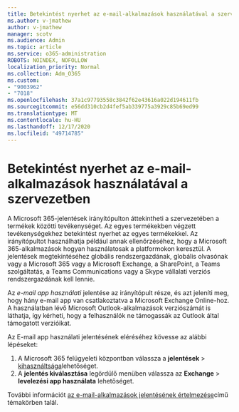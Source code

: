 ```yaml
---
title: Betekintést nyerhet az e-mail-alkalmazások használatával a szervezetben
ms.author: v-jmathew
author: v-jmathew
manager: scotv
ms.audience: Admin
ms.topic: article
ms.service: o365-administration
ROBOTS: NOINDEX, NOFOLLOW
localization_priority: Normal
ms.collection: Adm_O365
ms.custom:
- "9003962"
- "7018"
ms.openlocfilehash: 37a1c97793558c3842f62e43616a022d194611fb
ms.sourcegitcommit: e56dd310cb2d4fef5ab339775a3929c85b69ed99
ms.translationtype: MT
ms.contentlocale: hu-HU
ms.lasthandoff: 12/17/2020
ms.locfileid: "49714785"
---
```

# <a name="gain-insight-into-the-use-of-email-apps-in-your-organization"></a>Betekintést nyerhet az e-mail-alkalmazások használatával a szervezetben

A Microsoft 365-jelentések irányítópulton áttekintheti a szervezetében a termékek közötti tevékenységet. Az egyes termékekben végzett tevékenységekhez betekintést nyerhet az egyes termékekkel. Az irányítópultot használhatja például annak ellenőrzéséhez, hogy a Microsoft 365-alkalmazások hogyan használatosak a platformokon keresztül. A jelentések megtekintéséhez globális rendszergazdának, globális olvasónak vagy a Microsoft 365 vagy a Microsoft Exchange, a SharePoint, a Teams szolgáltatás, a Teams Communications vagy a Skype vállalati verziós rendszergazdának kell lennie.

Az *e-mail app használati* jelentése az irányítópult része, és azt jeleníti meg, hogy hány e-mail app van csatlakoztatva a Microsoft Exchange Online-hoz. A használatban lévő Microsoft Outlook-alkalmazások verziószámát is láthatja, így kérheti, hogy a felhasználók ne támogassák az Outlook által támogatott verzióikat.

Az E-mail app használati jelentésének eléréséhez kövesse az alábbi lépéseket:

1. A Microsoft 365 felügyeleti központban válassza a **jelentések**  >  [kihasználtsága](https://go.microsoft.com/fwlink/?linkid=2140342)lehetőséget.
2. A **jelentés kiválasztása** legördülő menüben válassza az **Exchange**  >  **levelezési app használata** lehetőséget.

További információt [az e-mail-alkalmazások jelentésének értelmezése](https://go.microsoft.com/fwlink/?linkid=2140508)című témakörben talál.
